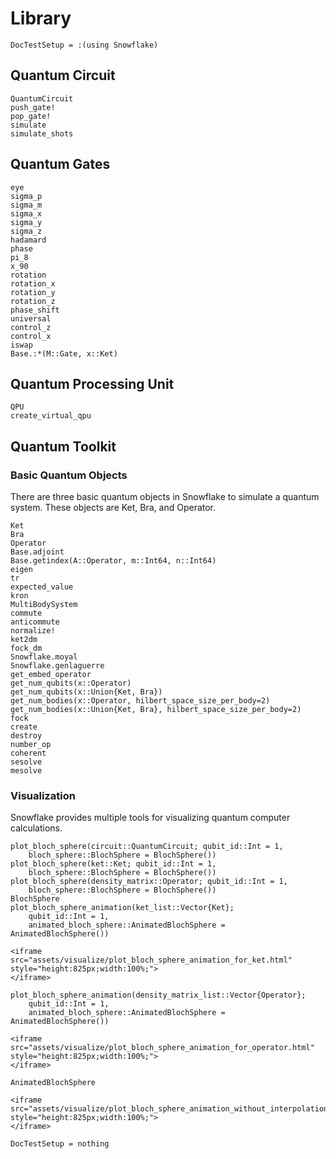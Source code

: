 # Library

```@meta
DocTestSetup = :(using Snowflake)
```


## Quantum Circuit
```@docs
QuantumCircuit
push_gate!
pop_gate!
simulate
simulate_shots
```

## Quantum Gates
```@docs
eye
sigma_p
sigma_m
sigma_x
sigma_y
sigma_z
hadamard
phase
pi_8
x_90
rotation
rotation_x
rotation_y
rotation_z
phase_shift
universal
control_z
control_x
iswap
Base.:*(M::Gate, x::Ket)
```

## Quantum Processing Unit
```@docs
QPU
create_virtual_qpu
```

## Quantum Toolkit

### Basic Quantum Objects

There are three basic quantum objects in Snowflake to simulate a quantum system. These objects are Ket, Bra, and Operator.

```@docs
Ket
Bra
Operator
Base.adjoint
Base.getindex(A::Operator, m::Int64, n::Int64)
eigen
tr
expected_value
kron
MultiBodySystem
commute
anticommute
normalize!
ket2dm
fock_dm
Snowflake.moyal
Snowflake.genlaguerre
get_embed_operator
get_num_qubits(x::Operator)
get_num_qubits(x::Union{Ket, Bra})
get_num_bodies(x::Operator, hilbert_space_size_per_body=2)
get_num_bodies(x::Union{Ket, Bra}, hilbert_space_size_per_body=2)
fock
create
destroy
number_op
coherent
sesolve
mesolve
```

### Visualization

Snowflake provides multiple tools for visualizing quantum computer calculations.

```@docs
plot_bloch_sphere(circuit::QuantumCircuit; qubit_id::Int = 1,
    bloch_sphere::BlochSphere = BlochSphere())
plot_bloch_sphere(ket::Ket; qubit_id::Int = 1,
    bloch_sphere::BlochSphere = BlochSphere())
plot_bloch_sphere(density_matrix::Operator; qubit_id::Int = 1,
    bloch_sphere::BlochSphere = BlochSphere())
BlochSphere
plot_bloch_sphere_animation(ket_list::Vector{Ket};
    qubit_id::Int = 1,
    animated_bloch_sphere::AnimatedBlochSphere = AnimatedBlochSphere())
```
```@raw html
<iframe src="assets/visualize/plot_bloch_sphere_animation_for_ket.html"
style="height:825px;width:100%;">
</iframe>
```
```@docs
plot_bloch_sphere_animation(density_matrix_list::Vector{Operator};
    qubit_id::Int = 1,
    animated_bloch_sphere::AnimatedBlochSphere = AnimatedBlochSphere())
```
```@raw html
<iframe src="assets/visualize/plot_bloch_sphere_animation_for_operator.html"
style="height:825px;width:100%;">
</iframe>
```
```@docs
AnimatedBlochSphere
```
```@raw html
<iframe src="assets/visualize/plot_bloch_sphere_animation_without_interpolation.html"
style="height:825px;width:100%;">
</iframe>
```

```@meta
DocTestSetup = nothing
```
